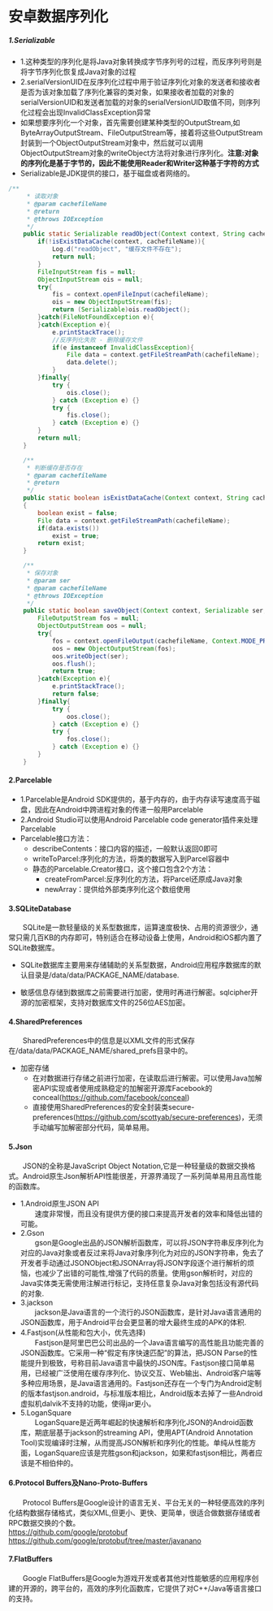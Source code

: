 # 安卓数据序列化
##### 1.Serializable
* 1.这种类型的序列化是将Java对象转换成字节序列号的过程，而反序列号则是将字节序列化恢复成Java对象的过程
* 2.serialVersionUID在反序列化过程中用于验证序列化对象的发送者和接收者是否为该对象加载了序列化兼容的类对象，如果接收者加载的对象的serialVersionUID和发送者加载的对象的serialVersionUID取值不同，则序列化过程会出现InvalidClassException异常
* 如果想要序列化一个对象，首先需要创建某种类型的OutputStream,如ByteArrayOutputStream、FileOutputStream等，接着将这些OutputStream封装到一个ObjectOutputStream对象中，然后就可以调用ObjectOutputStream对象的writeObject方法将对象进行序列化。**注意:对象的序列化是基于字节的，因此不能使用Reader和Writer这种基于字符的方式**
* Serializable是JDK提供的接口，基于磁盘或者网络的。

```Java
/**
     * 读取对象
     * @param cachefileName
     * @return
     * @throws IOException
     */
    public static Serializable readObject(Context context, String cachefileName){
        if(!isExistDataCache(context, cachefileName)){
            Log.d("readObject", "缓存文件不存在");
            return null;
        }
        FileInputStream fis = null;
        ObjectInputStream ois = null;
        try{
            fis = context.openFileInput(cachefileName);
            ois = new ObjectInputStream(fis);
            return (Serializable)ois.readObject();
        }catch(FileNotFoundException e){
        }catch(Exception e){
            e.printStackTrace();
            //反序列化失败 - 删除缓存文件
            if(e instanceof InvalidClassException){
                File data = context.getFileStreamPath(cachefileName);
                data.delete();
            }
        }finally{
            try {
                ois.close();
            } catch (Exception e) {}
            try {
                fis.close();
            } catch (Exception e) {}
        }
        return null;
    }

    /**
     * 判断缓存是否存在
     * @param cachefileName
     * @return
     */
    public static boolean isExistDataCache(Context context, String cachefileName)
    {
        boolean exist = false;
        File data = context.getFileStreamPath(cachefileName);
        if(data.exists())
            exist = true;
        return exist;
    }

    /**
     * 保存对象
     * @param ser
     * @param cachefileName
     * @throws IOException
     */
    public static boolean saveObject(Context context, Serializable ser, String cachefileName) {
        FileOutputStream fos = null;
        ObjectOutputStream oos = null;
        try{
            fos = context.openFileOutput(cachefileName, Context.MODE_PRIVATE);
            oos = new ObjectOutputStream(fos);
            oos.writeObject(ser);
            oos.flush();
            return true;
        }catch(Exception e){
            e.printStackTrace();
            return false;
        }finally{
            try {
                oos.close();
            } catch (Exception e) {}
            try {
                fos.close();
            } catch (Exception e) {}
        }
    }
```

#### 2.Parcelable
* 1.Parcelable是Android SDK提供的，基于内存的，由于内存读写速度高于磁盘，因此在Android中跨进程对象的传递一般用Parcelable
* 2.Android Studio可以使用Android Parcelable code generator插件来处理Parcelable
* Parcelable接口方法：
	* describeContents：接口内容的描述，一般默认返回0即可
	* writeToParcel:序列化的方法，将类的数据写入到Parcel容器中
	* 静态的Parcelable.Creator接口，这个接口包含2个方法：
		* createFromParcel:反序列化的方法，将Parcel还原成Java对象
		* newArray：提供给外部类序列化这个数组使用
	
#### 3.SQLiteDatabase
&emsp;&emsp;SQLite是一款轻量级的关系型数据库，运算速度极快、占用的资源很少，通常只需几百KB的内存即可，特别适合在移动设备上使用，Android和iOS都内置了SQLite数据库。
* SQLite数据库主要用来存储辅助的关系型数据，Android应用程序数据库的默认目录是/data/data/PACKAGE_NAME/database.

* 敏感信息存储到数据库之前需要进行加密，使用时再进行解密。sqlcipher开源的加密框架，支持对数据库文件的256位AES加密。

#### 4.SharedPreferences
&emsp;&emsp;SharedPreferences中的信息是以XML文件的形式保存在/data/data/PACKAGE_NAME/shared_prefs目录中的。

* 加密存储
	* 在对数据进行存储之前进行加密，在读取后进行解密。可以使用Java加解密API实现或者使用成熟稳定的加解密开源库Facebook的conceal(https://github.com/facebook/conceal)
	* 直接使用SharedPreferences的安全封装类secure-preferences(https://github.com/scottyab/secure-preferences)，无须手动编写加解密部分代码，简单易用。
	
#### 5.Json
&emsp;&emsp;JSON的全称是JavaScript Object Notation,它是一种轻量级的数据交换格式。Android原生Json解析API性能很差，开源界涌现了一系列简单易用且高性能的函数库。
* 1.Android原生JSON API  
&emsp;&emsp;速度非常慢，而且没有提供方便的接口来提高开发者的效率和降低出错的可能。
* 2.Gson  
&emsp;&emsp;gson是Google出品的JSON解析函数库，可以将JSON字符串反序列化为对应的Java对象或者反过来将Java对象序列化为对应的JSON字符串，免去了开发者手动通过JSONObject和JSONArray将JSON字段逐个进行解析的烦恼，也减少了出错的可能性,增强了代码的质量。使用gson解析时，对应的Java实体类无需使用注解进行标记，支持任意复杂Java对象包括没有源代码的对象.
* 3.jackson  
&emsp;&emsp;jackson是Java语言的一个流行的JSON函数库，是针对Java语言通用的JSON函数库，用于Android平台会更显著的增大最终生成的APK的体积.
* 4.Fastjson(从性能和包大小，优先选择)  
&emsp;&emsp;Fastjson是阿里巴巴公司出品的一个Java语言编写的高性能且功能完善的JSON函数库。它采用一种“假定有序快速匹配”的算法，把JSON Parse的性能提升到极致，号称目前Java语言中最快的JSON库。Fastjson接口简单易用，已经被广泛使用在缓存序列化、协议交互、Web输出、Android客户端等多种应用场景，是Java语言通用的。Fastjson还存在一个专门为Android定制的版本fastjson.android，与标准版本相比，Android版本去掉了一些Android虚拟机dalvik不支持的功能，使得jar更小。
* 5.LoganSquare  
&emsp;&emsp;LoganSquare是近两年崛起的快速解析和序列化JSON的Android函数库，期底层基于jackson的streaming API，使用APT(Android Annotation Tool)实现编译时注解，从而提高JSON解析和序列化的性能。单纯从性能方面，LoganSquare应该是完胜gson和jackson，如果和fastjson相比，两者应该是不相伯仲的。


#### 6.Protocol Buffers及Nano-Proto-Buffers
&emsp;&emsp;Protocol Buffers是Google设计的语言无关、平台无关的一种轻便高效的序列化结构数据存储格式，类似XML,但更小、更快、更简单，很适合做数据存储或者RPC数据交换的个数。  
https://github.com/google/protobuf  
https://github.com/google/protobuf/tree/master/javanano

#### 7.FlatBuffers
&emsp;&emsp;Google FlatBuffers是Google为游戏开发或者其他对性能敏感的应用程序创建的开源的，跨平台的，高效的序列化函数库，它提供了对C++/Java等语言接口的支持。

